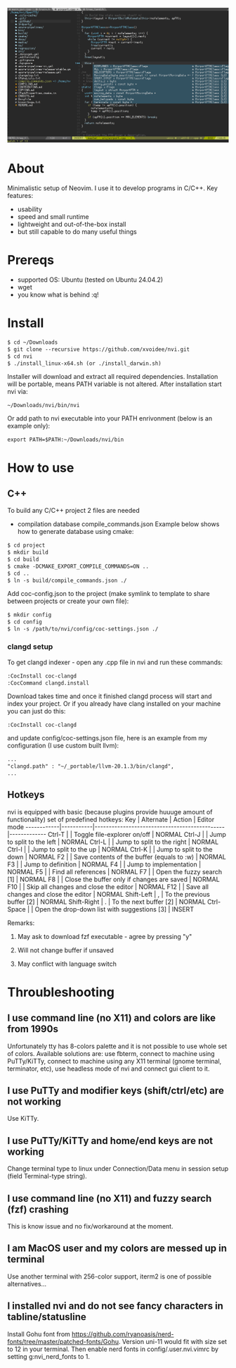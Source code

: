 ![Poster](/assets/poster.png)
# About
Minimalistic setup of Neovim. I use it to develop programs in C/C++. Key features:
* usability
* speed and small runtime
* lightweight and out-of-the-box install
* but still capable to do many useful things
# Prereqs
* supported OS: Ubuntu (tested on Ubuntu 24.04.2)
* wget
* you know what is behind :q!
# Install
```
$ cd ~/Downloads
$ git clone --recursive https://github.com/xvoidee/nvi.git
$ cd nvi
$ ./install_linux-x64.sh (or ./install_darwin.sh)
```
Installer will download and extract all required dependencies. Installation will be portable, means PATH variable is not altered. After installation start nvi via:
```
~/Downloads/nvi/bin/nvi
```
Or add path to nvi executable into your PATH enrivonment (below is an example only):
```
export PATH=$PATH:~/Downloads/nvi/bin
```
# How to use
## C++
To build any C/C++ project 2 files are needed
* compilation database compile_commands.json
Example below shows how to generate database using cmake:
```
$ cd project
$ mkdir build
$ cd build
$ cmake -DCMAKE_EXPORT_COMPILE_COMMANDS=ON ..
$ cd ..
$ ln -s build/compile_commands.json ./
```
Add coc-config.json to the project (make symlink to template to share between projects or create your own file):
```
$ mkdir config
$ cd config
$ ln -s /path/to/nvi/config/coc-settings.json ./
```
### clangd setup
To get clangd indexer - open any .cpp file in nvi and run these commands:
```
:CocInstall coc-clangd
:CocCommand clangd.install
```
Download takes time and once it finished clangd process will start and index your project. Or if you already have clang installed on your machine you can just do this:
```
:CocInstall coc-clangd
```
and update config/coc-settings.json file, here is an example from my configuration (I use custom built llvm):
```
...
"clangd.path" : "~/_portable/llvm-20.1.3/bin/clangd",
...
```
## Hotkeys
nvi is equipped with basic (because plugins provide huuuge amount of functionality) set of predefined hotkeys:
Key         | Alternate | Action                                       | Editor mode
------------|-----------|----------------------------------------------|-------------
Ctrl-T      |           | Toggle file-explorer on/off                  | NORMAL
Ctrl-J      |           | Jump to split to the left                    | NORMAL
Ctrl-L      |           | Jump to split to the right                   | NORMAL
Ctrl-I      |           | Jump to split to the up                      | NORMAL
Ctrl-K      |           | Jump to split to the down                    | NORMAL
F2          |           | Save contents of the buffer (equals to :w)   | NORMAL
F3          |           | Jump to definition                           | NORMAL
F4          |           | Jump to implementation                       | NORMAL
F5          |           | Find all references                          | NORMAL
F7          |           | Open the fuzzy search [1]                    | NORMAL
F8          |           | Close the buffer only if changes are saved   | NORMAL
F10         |           | Skip all changes and close the editor        | NORMAL
F12         |           | Save all changes and close the editor        | NORMAL
Shift-Left  | ,         | To the previous buffer [2]                   | NORMAL
Shift-Right | .         | To the next buffer [2]                       | NORMAL
Ctrl-Space  |           | Open the drop-down list with suggestions [3] | INSERT

Remarks:
1. May ask to download fzf executable - agree by pressing "y"

2. Will not change buffer if unsaved

3. May conflict with language switch

# Throubleshooting
## I use command line (no X11) and colors are like from 1990s
Unfortunately tty has 8-colors palette and it is not possible to use whole set of colors. Available solutions are: use fbterm, connect to machine using PuTTy/KiTTy, connect to machine using any X11 terminal (gnome terminal, terminator, etc), use headless mode of nvi and connect gui client to it.
## I use PuTTy and modifier keys (shift/ctrl/etc) are not working
Use KiTTy.
## I use PuTTy/KiTTy and home/end keys are not working
Change terminal type to linux under Connection/Data menu in session setup (field Terminal-type string).
## I use command line (no X11) and fuzzy search (fzf) crashing
This is know issue and no fix/workaround at the moment.
## I am MacOS user and my colors are messed up in terminal
Use another terminal with 256-color support, iterm2 is one of possible alternatives...
## I installed nvi and do not see fancy characters in tabline/statusline
Install Gohu font from https://github.com/ryanoasis/nerd-fonts/tree/master/patched-fonts/Gohu. Version uni-11 would fit with size set to 12 in your terminal. Then enable nerd fonts in config/.user.nvi.vimrc by setting g:nvi_nerd_fonts to 1.
